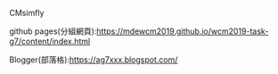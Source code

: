 CMsimfly

github pages(分組網頁):https://mdewcm2019.github.io/wcm2019-task-g7/content/index.html

Blogger(部落格):https://ag7xxx.blogspot.com/
